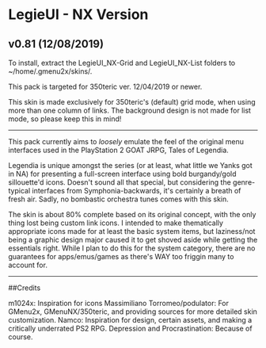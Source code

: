 # LegieUI - NX Version
v0.81 (12/08/2019)
---
To install, extract the LegieUI_NX-Grid and LegieUI_NX-List folders to ~/home/.gmenu2x/skins/.

This pack is targeted for 350teric ver. 12/04/2019 or newer.

This skin is made exclusively for 350teric's (default) grid mode, when using more than one column of links. The background design is not made for list mode, so please keep this in mind!

---
This pack currently aims to *loosely* emulate the feel of the original menu interfaces used in the PlayStation 2 GOAT JRPG, Tales of Legendia.

Legendia is unique amongst the series (or at least, what little we Yanks got in NA) for presenting a full-screen interface using bold burgandy/gold sillouette'd icons. Doesn't sound all that special, but considering the genre-typical interfaces from Symphonia-backwards, it's certainly a breath of fresh air. Sadly, no bombastic orchestra tunes comes with this skin.

The skin is about 80% complete based on its original concept, with the only thing lost being custom link icons. I intended to make thematically appropriate icons made for at least the basic system items, but laziness/not being a graphic design major caused it to get shoved aside while getting the essentials right. While I plan to do this for the system category, there are no guarantees for apps/emus/games as there's WAY too friggin many to account for.

---
##Credits

m1024x: Inspiration for icons
Massimiliano Torromeo/podulator: For GMenu2x, GMenuNX/350teric, and providing sources for more detailed skin customization.
Namco: Inspiration for design, certain assets, and making a critically underrated PS2 RPG.
Depression and Procrastination: Because of course.
